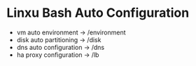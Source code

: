 # Linxu Bash Auto Configuration
 - vm auto environment -> /environment
 - disk auto partitioning -> /disk
 - dns auto configuration -> /dns
 - ha proxy configuration -> /lb
